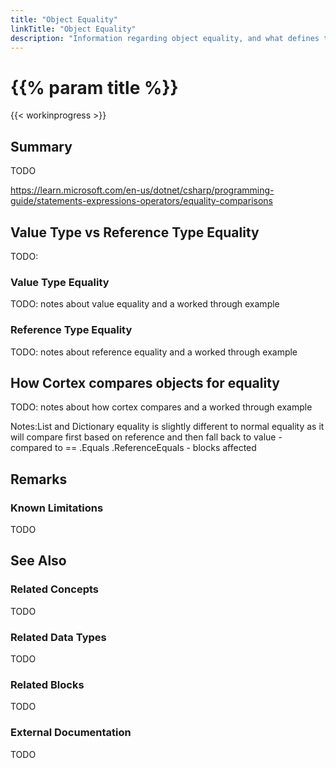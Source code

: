 ```yaml
---
title: "Object Equality"
linkTitle: "Object Equality"
description: "Information regarding object equality, and what defines two objects as equal."
---
```


# {{% param title %}}

{{< workinprogress >}}

## Summary

TODO

https://learn.microsoft.com/en-us/dotnet/csharp/programming-guide/statements-expressions-operators/equality-comparisons

## Value Type vs Reference Type Equality

TODO:

### Value Type Equality

TODO: notes about value equality and a worked through example

### Reference Type Equality

TODO: notes about reference equality and a worked through example

## How Cortex compares objects for equality

TODO: notes about how cortex compares and a worked through example

Notes:List and Dictionary equality is slightly different to normal equality as it will compare first based on reference and then fall back to value - compared to == .Equals .ReferenceEquals - blocks affected

## Remarks

### Known Limitations

TODO

## See Also

### Related Concepts

TODO

### Related Data Types

TODO

### Related Blocks

TODO

### External Documentation

TODO
